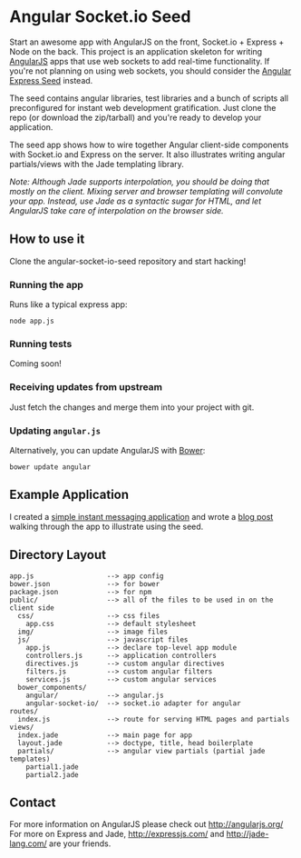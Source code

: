 # Angular Socket.io Seed

Start an awesome app with AngularJS on the front, Socket.io + Express + Node on the back. This
project is an application skeleton for writing [AngularJS](http://angularjs.org/) apps that use
web sockets to add real-time functionality. If you're not planning on using web sockets, you
should consider the [Angular Express Seed](https://github.com/btford/angular-express-seed) instead.

The seed contains angular libraries, test libraries and a bunch of scripts all preconfigured for
instant web development gratification. Just clone the repo (or download the zip/tarball) and
you're ready to develop your application.

The seed app shows how to wire together Angular client-side components with Socket.io and Express
on the server. It also illustrates writing angular partials/views with the Jade templating library.

_Note: Although Jade supports interpolation, you should be doing that mostly on the client. Mixing
server and browser templating will convolute your app. Instead, use Jade as a syntactic sugar for
HTML, and let AngularJS take care of interpolation on the browser side._

## How to use it

Clone the angular-socket-io-seed repository and start hacking!

### Running the app

Runs like a typical express app:

```shell
node app.js
```

### Running tests

Coming soon!

### Receiving updates from upstream

Just fetch the changes and merge them into your project with git.

### Updating `angular.js`

Alternatively, you can update AngularJS with [Bower](http://bower.io):

```shell
bower update angular
```

## Example Application

I created a [simple instant messaging application](https://github.com/btford/angular-socket-io-im)
and wrote a [blog post](http://briantford.com/blog/angular-socket-io.html) walking through the app to
illustrate using the seed.

## Directory Layout
    
    app.js                  --> app config
    bower.json              --> for bower
    package.json            --> for npm
    public/                 --> all of the files to be used in on the client side
      css/                  --> css files
        app.css             --> default stylesheet
      img/                  --> image files
      js/                   --> javascript files
        app.js              --> declare top-level app module
        controllers.js      --> application controllers
        directives.js       --> custom angular directives
        filters.js          --> custom angular filters
        services.js         --> custom angular services
      bower_components/
        angular/            --> angular.js
        angular-socket-io/  --> socket.io adapter for angular
    routes/
      index.js              --> route for serving HTML pages and partials
    views/
      index.jade            --> main page for app
      layout.jade           --> doctype, title, head boilerplate
      partials/             --> angular view partials (partial jade templates)
        partial1.jade
        partial2.jade



## Contact

For more information on AngularJS please check out http://angularjs.org/
For more on Express and Jade, http://expressjs.com/ and http://jade-lang.com/ are
your friends. 
